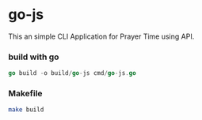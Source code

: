 # go-js
This an simple CLI Application for Prayer Time using API. 

### build with go 
```go
go build -o build/go-js cmd/go-js.go
```

### Makefile
```bash
make build
```


